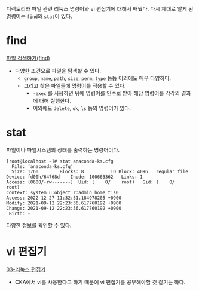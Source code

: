 디렉토리와 파일 관련 리눅스 명령어와 vi 편집기에 대해서 배웠다.
다시 제대로 알게 된 명령어는 `find`와 `stat`이 있다.

# find
[파일 검색하기(find)](../리눅스/02-리눅스.md#파일%20검색하기(find))
- 다양한 조건으로 파일을 탐색할 수 있다.
	- `group`, `name`, `path`, `size`, `perm`, `type` 등등 이외에도 매우 다양하다.
	- 그리고 찾은 파일들에 명령어를 적용할 수 있다.
		- `-exec` 를 사용하면 뒤에 명령어를 인수로 받아 해당 명령어를 각각의 결과에 대해 실행한다.
		- 이외에도 `delete`, `ok`, `ls` 등의 명령어가 있다.

# stat
파일이나 파일시스템의 상태를 출력하는 명령어이다.
```
[root@localhost ~]# stat anaconda-ks.cfg 
  File: ‘anaconda-ks.cfg’
  Size: 1760      	Blocks: 8          IO Block: 4096   regular file
Device: fd00h/64768d	Inode: 100663362   Links: 1
Access: (0600/-rw-------)  Uid: (    0/    root)   Gid: (    0/    root)
Context: system_u:object_r:admin_home_t:s0
Access: 2022-12-27 11:32:51.184978205 +0900
Modify: 2021-09-12 22:23:36.617760192 +0900
Change: 2021-09-12 22:23:36.617760192 +0900
 Birth: -
```
다양한 정보를 확인할 수 있다. 

# vi 편집기
[03-리눅스 편집기](../리눅스/03-리눅스%20편집기.md)
- CKA에서 vi를 사용한다고 하기 때문에 vi 편집기를 공부해야할 것 같기는 하다.